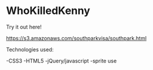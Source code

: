 WhoKilledKenny
==============

Try it out here!

https://s3.amazonaws.com/southparkvisa/southpark.html

Technologies used:

-CSS3
-HTML5
-jQuery/javascript
-sprite use
